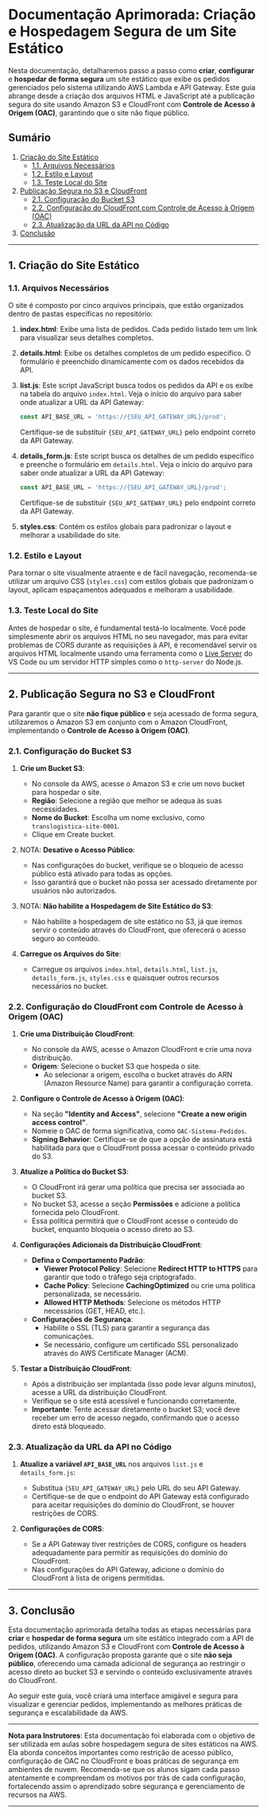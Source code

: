# Documentação Aprimorada: Criação e Hospedagem Segura de um Site Estático

Nesta documentação, detalharemos passo a passo como **criar**, **configurar** e **hospedar de forma segura** um site estático que exibe os pedidos gerenciados pelo sistema utilizando AWS Lambda e API Gateway. Este guia abrange desde a criação dos arquivos HTML e JavaScript até a publicação segura do site usando Amazon S3 e CloudFront com **Controle de Acesso à Origem (OAC)**, garantindo que o site não fique público.

## Sumário

1. [Criação do Site Estático](#1-criação-do-site-estático)
   - [1.1. Arquivos Necessários](#11-arquivos-necessários)
   - [1.2. Estilo e Layout](#12-estilo-e-layout)
   - [1.3. Teste Local do Site](#13-teste-local-do-site)
2. [Publicação Segura no S3 e CloudFront](#2-publicação-segura-no-s3-e-cloudfront)
   - [2.1. Configuração do Bucket S3](#21-configuração-do-bucket-s3)
   - [2.2. Configuração do CloudFront com Controle de Acesso à Origem (OAC)](#22-configuração-do-cloudfront-com-controle-de-acesso-à-origem-oac)
   - [2.3. Atualização da URL da API no Código](#23-atualização-da-url-da-api-no-código)
3. [Conclusão](#3-conclusão)

---

## 1. Criação do Site Estático

### 1.1. Arquivos Necessários

O site é composto por cinco arquivos principais, que estão organizados dentro de pastas específicas no repositório:

1. **index.html**: Exibe uma lista de pedidos. Cada pedido listado tem um link para visualizar seus detalhes completos.

2. **details.html**: Exibe os detalhes completos de um pedido específico. O formulário é preenchido dinamicamente com os dados recebidos da API.

3. **list.js**: Este script JavaScript busca todos os pedidos da API e os exibe na tabela do arquivo `index.html`. Veja o início do arquivo para saber onde atualizar a URL da API Gateway:

   ```javascript
   const API_BASE_URL = 'https://{SEU_API_GATEWAY_URL}/prod';
   ```

   Certifique-se de substituir `{SEU_API_GATEWAY_URL}` pelo endpoint correto da API Gateway.

4. **details_form.js**: Este script busca os detalhes de um pedido específico e preenche o formulário em `details.html`. Veja o início do arquivo para saber onde atualizar a URL da API Gateway:

   ```javascript
   const API_BASE_URL = 'https://{SEU_API_GATEWAY_URL}/prod';
   ```

   Certifique-se de substituir `{SEU_API_GATEWAY_URL}` pelo endpoint correto da API Gateway.

5. **styles.css**: Contém os estilos globais para padronizar o layout e melhorar a usabilidade do site.

### 1.2. Estilo e Layout

Para tornar o site visualmente atraente e de fácil navegação, recomenda-se utilizar um arquivo CSS (`styles.css`) com estilos globais que padronizam o layout, aplicam espaçamentos adequados e melhoram a usabilidade.

### 1.3. Teste Local do Site

Antes de hospedar o site, é fundamental testá-lo localmente. Você pode simplesmente abrir os arquivos HTML no seu navegador, mas para evitar problemas de CORS durante as requisições à API, é recomendável servir os arquivos HTML localmente usando uma ferramenta como o [Live Server](https://marketplace.visualstudio.com/items?itemName=ritwickdey.LiveServer) do VS Code ou um servidor HTTP simples como o `http-server` do Node.js.

---

## 2. Publicação Segura no S3 e CloudFront

Para garantir que o site **não fique público** e seja acessado de forma segura, utilizaremos o Amazon S3 em conjunto com o Amazon CloudFront, implementando o **Controle de Acesso à Origem (OAC)**.

### 2.1. Configuração do Bucket S3

1. **Crie um Bucket S3**:

   - No console da AWS, acesse o Amazon S3 e crie um novo bucket para hospedar o site.
   - **Região**: Selecione a região que melhor se adequa às suas necessidades.
   - **Nome do Bucket**: Escolha um nome exclusivo, como `translogistica-site-0001`.
   - Clique em Create bucket.

2. NOTA: **Desative o Acesso Público**:
   - Nas configurações do bucket, verifique se o bloqueio de acesso público está ativado para todas as opções.
   - Isso garantirá que o bucket não possa ser acessado diretamente por usuários não autorizados.

3. NOTA: **Não habilite a Hospedagem de Site Estático do S3**:
   - Não habilite a hospedagem de site estático no S3, já que iremos servir o conteúdo através do CloudFront, que oferecerá o acesso seguro ao conteúdo.

4. **Carregue os Arquivos do Site**:
   
   - Carregue os arquivos `index.html`, `details.html`, `list.js`, `details_form.js`, `styles.css` e quaisquer outros recursos necessários no bucket.



### 2.2. Configuração do CloudFront com Controle de Acesso à Origem (OAC)

1. **Crie uma Distribuição CloudFront**:

   - No console da AWS, acesse o Amazon CloudFront e crie uma nova distribuição.
   - **Origem**: Selecione o bucket S3 que hospeda o site.
     - Ao selecionar a origem, escolha o bucket através do ARN (Amazon Resource Name) para garantir a configuração correta.

2. **Configure o Controle de Acesso à Origem (OAC)**:

   - Na seção **"Identity and Access"**, selecione **"Create a new origin access control"**.
   - Nomeie o OAC de forma significativa, como `OAC-Sistema-Pedidos`.
   - **Signing Behavior**: Certifique-se de que a opção de assinatura está habilitada para que o CloudFront possa acessar o conteúdo privado do S3.

3. **Atualize a Política do Bucket S3**:

   - O CloudFront irá gerar uma política que precisa ser associada ao bucket S3.
   - No bucket S3, acesse a seção **Permissões** e adicione a política fornecida pelo CloudFront.
   - Essa política permitirá que o CloudFront acesse o conteúdo do bucket, enquanto bloqueia o acesso direto ao S3.

4. **Configurações Adicionais da Distribuição CloudFront**:

   - **Defina o Comportamento Padrão**:
     - **Viewer Protocol Policy**: Selecione **Redirect HTTP to HTTPS** para garantir que todo o tráfego seja criptografado.
     - **Cache Policy**: Selecione **CachingOptimized** ou crie uma política personalizada, se necessário.
     - **Allowed HTTP Methods**: Selecione os métodos HTTP necessários (GET, HEAD, etc.).
   - **Configurações de Segurança**:
     - Habilite o SSL (TLS) para garantir a segurança das comunicações.
     - Se necessário, configure um certificado SSL personalizado através do AWS Certificate Manager (ACM).

5. **Testar a Distribuição CloudFront**:

   - Após a distribuição ser implantada (isso pode levar alguns minutos), acesse a URL da distribuição CloudFront.
   - Verifique se o site está acessível e funcionando corretamente.
   - **Importante**: Tente acessar diretamente o bucket S3; você deve receber um erro de acesso negado, confirmando que o acesso direto está bloqueado.

### 2.3. Atualização da URL da API no Código

1. **Atualize a variável `API_BASE_URL`** nos arquivos `list.js` e `details_form.js`:

   - Substitua `{SEU_API_GATEWAY_URL}` pelo URL do seu API Gateway.
   - Certifique-se de que o endpoint do API Gateway está configurado para aceitar requisições do domínio do CloudFront, se houver restrições de CORS.

2. **Configurações de CORS**:

   - Se a API Gateway tiver restrições de CORS, configure os headers adequadamente para permitir as requisições do domínio do CloudFront.
   - Nas configurações do API Gateway, adicione o domínio do CloudFront à lista de origens permitidas.

---

## 3. Conclusão

Esta documentação aprimorada detalha todas as etapas necessárias para **criar** e **hospedar de forma segura** um site estático integrado com a API de pedidos, utilizando Amazon S3 e CloudFront com **Controle de Acesso à Origem (OAC)**. A configuração proposta garante que o site **não seja público**, oferecendo uma camada adicional de segurança ao restringir o acesso direto ao bucket S3 e servindo o conteúdo exclusivamente através do CloudFront.

Ao seguir este guia, você criará uma interface amigável e segura para visualizar e gerenciar pedidos, implementando as melhores práticas de segurança e escalabilidade da AWS.

---

**Nota para Instrutores**: Esta documentação foi elaborada com o objetivo de ser utilizada em aulas sobre hospedagem segura de sites estáticos na AWS. Ela aborda conceitos importantes como restrição de acesso público, configuração de OAC no CloudFront e boas práticas de segurança em ambientes de nuvem. Recomenda-se que os alunos sigam cada passo atentamente e compreendam os motivos por trás de cada configuração, fortalecendo assim o aprendizado sobre segurança e gerenciamento de recursos na AWS.

---
